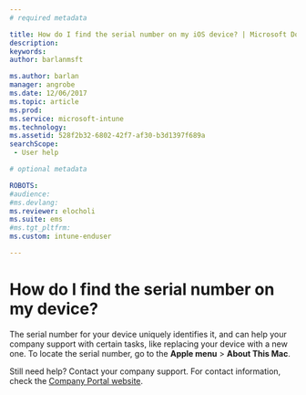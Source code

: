 ```yaml
---
# required metadata

title: How do I find the serial number on my iOS device? | Microsoft Docs
description:
keywords:
author: barlanmsft
ms.author: barlan
manager: angrobe
ms.date: 12/06/2017
ms.topic: article
ms.prod:
ms.service: microsoft-intune
ms.technology:
ms.assetid: 528f2b32-6802-42f7-af30-b3d1397f689a
searchScope: - User help

# optional metadata

ROBOTS:  
#audience:
#ms.devlang:
ms.reviewer: elocholi
ms.suite: ems
#ms.tgt_pltfrm:
ms.custom: intune-enduser

---
```


# How do I find the serial number on my device?

The serial number for your device uniquely identifies it, and can help your company support with certain tasks, like replacing your device with a new one. To locate the serial number, go to the **Apple menu** > **About This Mac**.

Still need help? Contact your company support. For contact information, check the [Company Portal website](https://portal.manage.microsoft.com).

